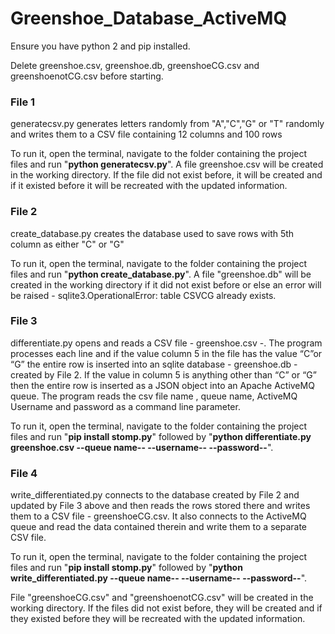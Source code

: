 # Greenshoe_Database_ActiveMQ

Ensure you have python 2 and pip installed.

Delete greenshoe.csv, greenshoe.db, greenshoeCG.csv and greenshoenotCG.csv before starting.

### File 1

generatecsv.py generates letters randomly from "A","C","G" or "T" randomly and writes them to a CSV file containing 12 columns and 100 rows

To run it, open the terminal, navigate to the folder containing the project files and run "**python generatecsv.py**". 
A file greenshoe.csv will be created in the working directory. If the file did not exist before, it will be created and if it existed before it will be recreated with the updated information.


### File 2

create_database.py creates the database used to save rows with 5th column as either "C" or "G"

To run it, open the terminal, navigate to the folder containing the project files and run "**python create_database.py**". 
A file "greenshoe.db" will be created in the working directory if it did not exist before or else an error will be raised - sqlite3.OperationalError: table CSVCG already exists.


### File 3

differentiate.py opens and reads a CSV file - greenshoe.csv -. The program processes each line and if the value column 5 in the file has the value “C”or “G” the entire row is inserted into an sqlite database - greenshoe.db - created by File 2.
If the value in column 5 is anything other than “C” or “G” then the entire row is inserted as a JSON object into an Apache ActiveMQ queue. 
The program reads the csv file name , queue name, ActiveMQ Username and password as a command line parameter. 

To run it, open the terminal, navigate to the folder containing the project files and run "**pip install stomp.py**" followed by "**python differentiate.py greenshoe.csv --queue name-- --username-- --password--**". 


### File 4

write_differentiated.py connects to the database created by File 2 and updated by File 3 above and then reads the rows stored there and writes them to a CSV file - greenshoeCG.csv.
It also connects to the ActiveMQ queue and read the data contained therein and write them to a separate CSV file.

To run it, open the terminal, navigate to the folder containing the project files and run "**pip install stomp.py**" followed by "**python write_differentiated.py --queue name-- --username-- --password--**".

File "greenshoeCG.csv" and "greenshoenotCG.csv" will be created in the working directory. If the files did not exist before, they will be created and if they existed before they will be recreated with the updated information.






